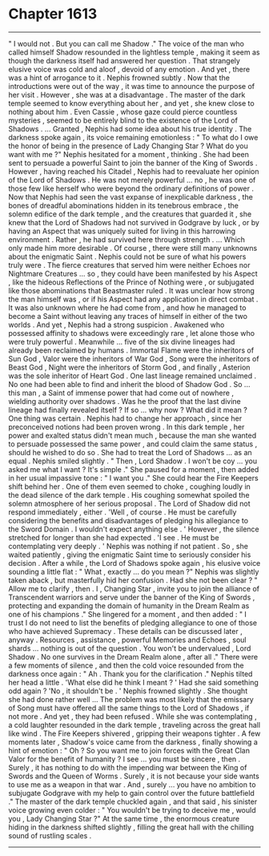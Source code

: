 
# Chapter 1613


---

" I would not . But you can call me Shadow ."
The voice of the man who called himself Shadow resounded in the lightless temple , making it seem as though the darkness itself had answered her question . That strangely elusive voice was cold and aloof , devoid of any emotion .
And yet , there was a hint of arrogance to it . Nephis frowned subtly .
Now that the introductions were out of the way , it was time to announce the purpose of her visit . However , she was at a disadvantage . The master of the dark temple seemed to know everything about her , and yet , she knew close to nothing about him .
Even Cassie , whose gaze could pierce countless mysteries , seemed to be entirely blind to the existence of the Lord of Shadows .
... Granted , Nephis had some idea about his true identity . The darkness spoke again , its voice remaining emotionless :
" To what do I owe the honor of being in the presence of Lady Changing Star ? What do you want with me ?"
Nephis hesitated for a moment , thinking .
She had been sent to persuade a powerful Saint to join the banner of the King of Swords . However , having reached his Citadel , Nephis had to reevaluate her opinion of the Lord of Shadows .
He was not merely powerful ... no , he was one of those few like herself who were beyond the ordinary definitions of power .
Now that Nephis had seen the vast expanse of inexplicable darkness , the bones of dreadful abominations hidden in its tenebrous embrace , the solemn edifice of the dark temple , and the creatures that guarded it , she knew that the Lord of Shadows had not survived in Godgrave by luck , or by having an Aspect that was uniquely suited for living in this harrowing environment .
Rather , he had survived here through strength .
... Which only made him more desirable .
Of course , there were still many unknowns about the enigmatic Saint . Nephis could not be sure of what his powers truly were . The fierce creatures that served him were neither Echoes nor Nightmare Creatures ... so , they could have been manifested by his Aspect , like the hideous Reflections of the Prince of Nothing were , or subjugated like those abominations that Beastmaster ruled .
It was unclear how strong the man himself was , or if his Aspect had any application in direct combat . It was also unknown where he had come from , and how he managed to become a Saint without leaving any traces of himself in either of the two worlds .
And yet , Nephis had a strong suspicion .
Awakened who possessed affinity to shadows were exceedingly rare , let alone those who were truly powerful . Meanwhile ... five of the six divine lineages had already been reclaimed by humans .
Immortal Flame were the inheritors of Sun God , Valor were the inheritors of War God , Song were the inheritors of Beast God , Night were the inheritors of Storm God , and finally , Asterion was the sole inheritor of Heart God .
One last lineage remained unclaimed .
No one had been able to find and inherit the blood of Shadow God .
So ... this man , a Saint of immense power that had come out of nowhere , wielding authority over shadows . Was he the proof that the last divine lineage had finally revealed itself ?
If so ... why now ? What did it mean ?
One thing was certain . Nephis had to change her approach , since her preconceived notions had been proven wrong . In this dark temple , her power and exalted status didn't mean much , because the man she wanted to persuade possessed the same power , and could claim the same status , should he wished to do so .
She had to treat the Lord of Shadows ... as an equal . Nephis smiled slightly .
" Then , Lord Shadow . I won't be coy ... you asked me what I want ? It's simple ."
She paused for a moment , then added in her usual impassive tone :
" I want you ."
She could hear the Fire Keepers shift behind her . One of them even seemed to choke , coughing loudly in the dead silence of the dark temple . His coughing somewhat spoiled the solemn atmosphere of her serious proposal .
The Lord of Shadow did not respond immediately , either .
'Well , of course . He must be carefully considering the benefits and disadvantages of pledging his allegiance to the Sword Domain . I wouldn't expect anything else . '
However , the silence stretched for longer than she had expected .
'I see . He must be contemplating very deeply . '
Nephis was nothing if not patient . So , she waited patiently , giving the enigmatic Saint time to seriously consider his decision .
After a while , the Lord of Shadows spoke again , his elusive voice sounding a little flat :
" What , exactly ... do you mean ?"
Nephis was slightly taken aback , but masterfully hid her confusion . Had she not been clear ?
" Allow me to clarify , then . I , Changing Star , invite you to join the alliance of Transcendent warriors and serve under the banner of the King of Swords , protecting and expanding the domain of humanity in the Dream Realm as one of his champions ."
She lingered for a moment , and then added :
" I trust I do not need to list the benefits of pledging allegiance to one of those who have achieved Supremacy . These details can be discussed later , anyway . Resources , assistance , powerful Memories and Echoes , soul shards ... nothing is out of the question . You won't be undervalued , Lord Shadow . No one survives in the Dream Realm alone , after all ."
There were a few moments of silence , and then the cold voice resounded from the darkness once again :
" Ah . Thank you for the clarification ."
Nephis tilted her head a little .
'What else did he think I meant ? '
Had she said something odd again ?
'No , it shouldn't be . '
Nephis frowned slightly .
She thought she had done rather well ...
The problem was most likely that the emissary of Song must have offered all the same things to the Lord of Shadows , if not more . And yet , they had been refused .
While she was contemplating , a cold laughter resounded in the dark temple , traveling across the great hall like wind . The Fire Keepers shivered , gripping their weapons tighter .
A few moments later , Shadow's voice came from the darkness , finally showing a hint of emotion :
" Oh ? So you want me to join forces with the Great Clan Valor for the benefit of humanity ? I see ... you must be sincere , then . Surely , it has nothing to do with the impending war between the King of Swords and the Queen of Worms . Surely , it is not because your side wants to use me as a weapon in that war . And , surely ... you have no ambition to subjugate Godgrave with my help to gain control over the future battlefield ."
The master of the dark temple chuckled again , and that said , his sinister voice growing even colder :
" You wouldn't be trying to deceive me , would you , Lady Changing Star ?"
At the same time , the enormous creature hiding in the darkness shifted slightly , filling the great hall with the chilling sound of rustling scales .

---

